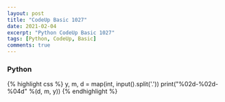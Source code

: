 ```yaml
---
layout: post
title: "CodeUp Basic 1027"
date: 2021-02-04
excerpt: "Python CodeUp Basic 1027"
tags: [Python, CodeUp, Basic]
comments: true
---
```


### Python
{% highlight css %}
y, m, d = map(int, input().split('.'))
print("%02d-%02d-%04d" %(d, m, y))
{% endhighlight %}